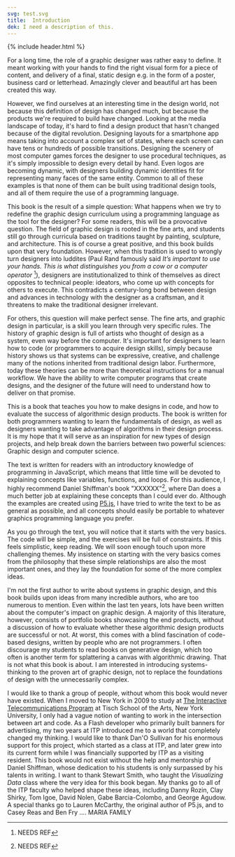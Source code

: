 ```yaml
---
svg: test.svg
title:  Introduction
dek: I need a description of this.
---
```


{% include header.html %}

For a long time, the role of a graphic designer was rather easy to define. It meant working with your hands to find the right visual form for a piece of content, and delivery of a final, static design e.g. in the form of a poster, business card or letterhead. Amazingly clever and beautiful art has been created this way.

However, we find ourselves at an interesting time in the design world, not because this definition of design has changed much, but because the products we're required to build have changed. Looking at the media landscape of today, it's hard to find a design product that hasn't changed because of the digital revolution. Designing layouts for a smartphone app means taking into account a complex set of states, where each screen can have tens or hundreds of possible transitions. Designing the scenery of most computer games forces the designer to use procedural techniques, as it's simply impossible to design every detail by hand. Even logos are becoming dynamic, with designers building dynamic identities fit for representing many faces of the same entity. Common to all of these examples is that none of them can be built using traditional design tools, and all of them require the use of a programming language.

This book is the result of a simple question: What happens when we try to redefine the graphic design curriculum using a programming language as the tool for the designer? For some readers, this will be a provocative question. The field of graphic design is rooted in the fine arts, and students still go through curricula based on traditions taught by painting, sculpture, and architecture. This is of course a great positive, and this book builds upon that very foundation. However, when this tradition is used to wrongly turn designers into luddites (Paul Rand famously said *It’s important to use your hands. This is what distinguishes you from a cow or a computer operator* [^1]), designers are institutionalized to think of themselves as direct opposites to technical people: ideators, who come up with concepts for others to execute. This contradicts a century-long bond between design and advances in technology with the designer as a craftsman, and it  threatens to make the traditional designer irrelevant.

For others, this question will make perfect sense. The fine arts, and graphic design in particular, is a skill you learn through very specific rules. The history of graphic design is full of artists who thought of design as a system, even way before the computer. It's important for designers to learn how to code (or programmers to acquire design skills), simply because history shows us that systems can be expressive, creative, and challenge many of the notions inherited from traditional design labor. Furthermore, today these theories can be more than theoretical instructions for a manual workflow. We have the ability to write computer programs that create designs, and the designer of the future will need to understand how to deliver on that promise.

This is a book that teaches you how to make designs in code, and how to evaluate the success of algorithmic design products. The book is written for both programmers wanting to learn the fundamentals of design, as well as designers wanting to take advantage of algorithms in their design process. It is my hope that it will serve as an inspiration for new types of design projects, and help break down the barriers between two powerful sciences: Graphic design and computer science.

The text is written for readers with an introductory knowledge of programming in JavaScript, which means that little time will be devoted to explaining concepts like variables, functions, and loops. For this audience, I highly recommend Daniel Shiffman's book "XXXXXX"[^2], where Dan does a much better job at explaining these concepts than I could ever do. Although the examples are created using [P5.js](http://p5js.org), I have tried to write the text to be as general as possible, and all concepts should easily be portable to whatever graphics programming language you prefer.

As you go through the text, you will notice that it starts with the very basics. The code will be simple, and the exercises will be full of constraints. If this feels simplistic, keep reading. We will soon enough touch upon more challenging themes. My insistence on starting with the very basics comes from the philosophy that these simple relationships are also the most important ones, and they lay the foundation for some of the more complex ideas.

I'm not the first author to write about systems in graphic design, and this book builds upon ideas from many incredible authors, who are too numerous to mention. Even within the last ten years, lots have been written about the computer's impact on graphic design. A majority of this literature, however, consists of portfolio books showcasing the end products, without a discussion of how to evaluate whether these algorithmic design products are successful or not. At worst, this comes with a blind fascination of code-based designs, written by people who are not programmers. I often discourage my students to read books on generative design, which too often is another term for splattering a canvas with algorithmic drawing. That is not what this book is about. I am interested in introducing systems-thinking to the proven art of graphic design, not to replace the foundations of design with the unnecessarily complex.

I would like to thank a group of people, without whom this book would never have existed. When I moved to New York in 2009 to study at [The Interactive Telecommunications Program](https://tisch.nyu.edu/itp) at Tisch School of the Arts, New York University, I only had a vague notion of wanting to work in the intersection between art and code. As a Flash developer who primarily built banners for advertising, my two years at ITP introduced me to a world that completely changed my thinking. I would like to thank Dan'O Sullivan for his enormous support for this project, which started as a class at ITP, and later grew into its current form while I was financially supported by ITP as a visiting resident. This book would not exist without the help and mentorship of Daniel Shiffman, whose dedication to his students is only surpassed by his talents in writing. I want to thank Stewart Smith, who taught the *Visualizing Data* class where the very idea for this book began. My thanks go to all of the ITP faculty who helped shape these ideas, including Danny Rozin, Clay Shirky, Tom Igoe, David Nolen, Gabe Barcia-Colombo, and George Agudow. A special thanks go to Lauren McCarthy, the original author of P5.js, and to Casey Reas and Ben Fry ....
MARIA
FAMILY

[^1]: NEEDS REF
[^2]: NEEDS REF
[^3]: NEEDS REF
